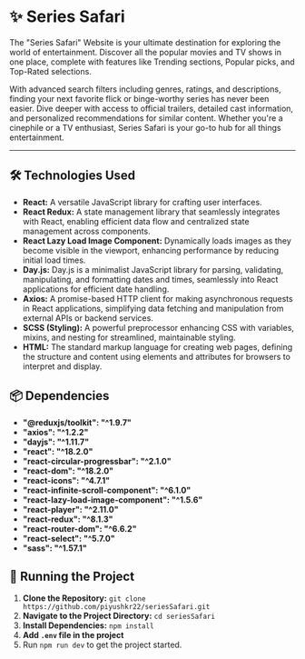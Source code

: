 # ✨ Series Safari

The "Series Safari" Website is your ultimate destination for exploring the world of entertainment. Discover all the popular movies and TV shows in one place, complete with features like Trending sections, Popular picks, and Top-Rated selections. 

With advanced search filters including genres, ratings, and descriptions, finding your next favorite flick or binge-worthy series has never been easier. Dive deeper with access to official trailers, detailed cast information, and personalized recommendations for similar content. Whether you're a cinephile or a TV enthusiast, Series Safari is your go-to hub for all things entertainment.

---

## 🛠️ Technologies Used

- **React:** A versatile JavaScript library for crafting user interfaces.
- **React Redux:** A state management library that seamlessly integrates with React, enabling efficient data flow and centralized state management across components.
- **React Lazy Load Image Component:** Dynamically loads images as they become visible in the viewport, enhancing performance by reducing initial load times.
- **Day.js:** Day.js is a minimalist JavaScript library for parsing, validating, manipulating, and formatting dates and times, seamlessly into React applications for efficient date handling.
- **Axios:** A promise-based HTTP client for making asynchronous requests in React applications, simplifying data fetching and manipulation from external APIs or backend services.
- **SCSS (Styling):** A powerful preprocessor enhancing CSS with variables, mixins, and nesting for streamlined, maintainable styling.
- **HTML:** The standard markup language for creating web pages, defining the structure and content using elements and attributes for browsers to interpret and display.

## 📦 Dependencies

- **"@reduxjs/toolkit": "^1.9.7"**
- **"axios": "^1.2.2"**
- **"dayjs": "^1.11.7"**
- **"react": "^18.2.0"**
- **"react-circular-progressbar": "^2.1.0"**
- **"react-dom": "^18.2.0"**
- **"react-icons": "^4.7.1"**
- **"react-infinite-scroll-component": "^6.1.0"**
- **"react-lazy-load-image-component": "^1.5.6"**
- **"react-player": "^2.11.0"**
- **"react-redux": "^8.1.3"**
- **"react-router-dom": "^6.6.2"**
- **"react-select": "^5.7.0"**
- **"sass": "^1.57.1"**

## 🚦 Running the Project

1. **Clone the Repository:** `git clone https://github.com/piyushkr22/seriesSafari.git`
2. **Navigate to the Project Directory:** `cd seriesSafari`
3. **Install Dependencies:** `npm install`
4. **Add `.env` file in the project**
5. Run `npm run dev` to get the project started.
